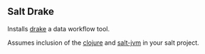## Salt Drake

Installs [drake](https://github.com/Factual/drake) a data workflow tool.

Assumes inclusion of the [clojure](https://github.com/nrub/salt-clojure) and [salt-jvm](https://github.com/nrub/salt-jvm) in your salt project.
